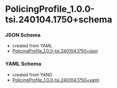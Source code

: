 # PolicingProfile_1.0.0-tsi.240104.1750+schema  

### JSON Schema  
- created from YAML  
- [PolicingProfile_1.0.0-tsi.240104.1750+json](./PolicingProfile_1.0.0-tsi.240104.1750+json.json)  

### YAML Schema  
- created from YANG  
- [PolicingProfile_1.0.0-tsi.240104.1750+yaml](./PolicingProfile_1.0.0-tsi.240104.1750+yaml.yaml)  

